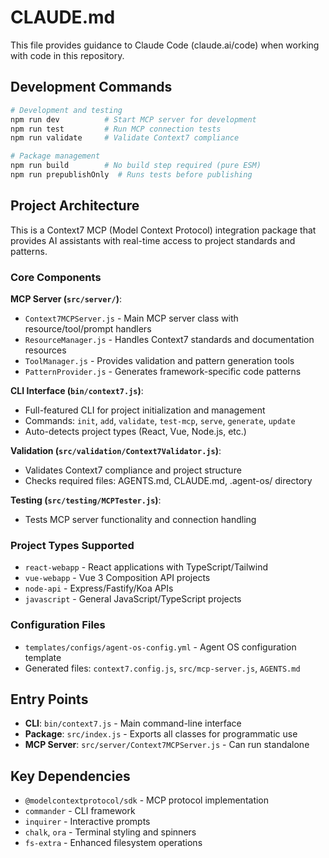 # CLAUDE.md

This file provides guidance to Claude Code (claude.ai/code) when working with code in this repository.

## Development Commands

```bash
# Development and testing
npm run dev          # Start MCP server for development
npm run test         # Run MCP connection tests
npm run validate     # Validate Context7 compliance

# Package management
npm run build        # No build step required (pure ESM)
npm run prepublishOnly  # Runs tests before publishing
```

## Project Architecture

This is a Context7 MCP (Model Context Protocol) integration package that provides AI assistants with real-time access to project standards and patterns.

### Core Components

**MCP Server (`src/server/`)**:
- `Context7MCPServer.js` - Main MCP server class with resource/tool/prompt handlers
- `ResourceManager.js` - Handles Context7 standards and documentation resources
- `ToolManager.js` - Provides validation and pattern generation tools
- `PatternProvider.js` - Generates framework-specific code patterns

**CLI Interface (`bin/context7.js`)**:
- Full-featured CLI for project initialization and management
- Commands: `init`, `add`, `validate`, `test-mcp`, `serve`, `generate`, `update`
- Auto-detects project types (React, Vue, Node.js, etc.)

**Validation (`src/validation/Context7Validator.js`)**:
- Validates Context7 compliance and project structure
- Checks required files: AGENTS.md, CLAUDE.md, .agent-os/ directory

**Testing (`src/testing/MCPTester.js`)**:
- Tests MCP server functionality and connection handling

### Project Types Supported
- `react-webapp` - React applications with TypeScript/Tailwind
- `vue-webapp` - Vue 3 Composition API projects  
- `node-api` - Express/Fastify/Koa APIs
- `javascript` - General JavaScript/TypeScript projects

### Configuration Files
- `templates/configs/agent-os-config.yml` - Agent OS configuration template
- Generated files: `context7.config.js`, `src/mcp-server.js`, `AGENTS.md`

## Entry Points

- **CLI**: `bin/context7.js` - Main command-line interface
- **Package**: `src/index.js` - Exports all classes for programmatic use
- **MCP Server**: `src/server/Context7MCPServer.js` - Can run standalone

## Key Dependencies

- `@modelcontextprotocol/sdk` - MCP protocol implementation
- `commander` - CLI framework
- `inquirer` - Interactive prompts
- `chalk`, `ora` - Terminal styling and spinners
- `fs-extra` - Enhanced filesystem operations